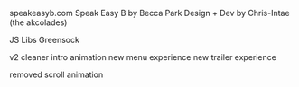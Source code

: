 speakeasyb.com
Speak Easy B by Becca Park
Design + Dev by Chris-Intae (the akcolades)

JS Libs
Greensock

v2 
cleaner intro animation
new menu experience
new trailer experience

removed 
scroll animation